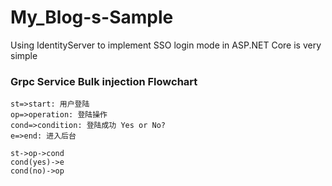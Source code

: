 # My_Blog-s-Sample
Using IdentityServer to implement SSO login mode in ASP.NET Core is very simple



### Grpc Service Bulk injection Flowchart

```flow
st=>start: 用户登陆
op=>operation: 登陆操作
cond=>condition: 登陆成功 Yes or No?
e=>end: 进入后台

st->op->cond
cond(yes)->e
cond(no)->op
```
